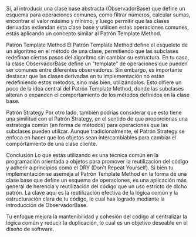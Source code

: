 
Sí, al introducir una clase base abstracta (ObservadorBase) que define un esquema para operaciones comunes, como filtrar números, calcular sumas, encontrar el valor máximo y mínimo, y luego permitir que las clases derivadas extiendan esta clase base y utilicen estas operaciones comunes, estás aplicando un concepto similar al Patrón Template Method.

Patrón Template Method
El Patrón Template Method define el esqueleto de un algoritmo en el método de una clase, permitiendo que las subclases redefinan ciertos pasos del algoritmo sin cambiar su estructura. En tu caso, la clase ObservadorBase define un "template" de operaciones que pueden ser comunes entre diferentes observadores. Sin embargo, es importante destacar que las clases derivadas en tu implementación no están redefiniendo estos métodos, sino más bien, utilizándolos. Esto difiere un poco de la idea central del Patrón Template Method, donde las subclases alteran o expanden el comportamiento de los métodos definidos en la clase base.

Patrón Strategy
Por otro lado, también podrías considerar que esto tiene una similitud con el Patrón Strategy, en el sentido de que proporcionas una estrategia común (en forma de métodos) para operaciones que las subclases pueden utilizar. Aunque tradicionalmente, el Patrón Strategy se enfoca en hacer que los objetos sean intercambiables para cambiar el comportamiento de una clase cliente.

Conclusión
Lo que estás utilizando es una técnica común en la programación orientada a objetos para promover la reutilización del código y adherir a principios como el DRY (Don't Repeat Yourself). Si bien tu implementación se asemeja al Patrón Template Method en la forma de una clase base que define un esquema de operaciones, es una aplicación más general de herencia y reutilización del código que un uso estricto de dicho patrón. La clave aquí es la reutilización efectiva de la lógica común y la estructuración clara de tu código, lo cual has logrado mediante la introducción de ObservadorBase.

Tu enfoque mejora la mantenibilidad y cohesión del código al centralizar la lógica común y reducir la duplicación, lo cual es un objetivo deseable en el diseño de software.
